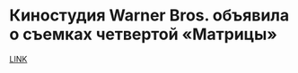 # Киностудия Warner Bros. объявила о съемках четвертой «Матрицы»



[LINK](https://varlamov.ru/3563907.html)